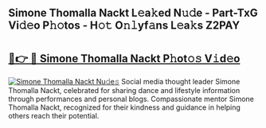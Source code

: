 ## Simone Thomalla Nackt L𝚎a𝚔ed N𝚞𝚍e - Part-TxG Vi𝚍𝚎o P𝚑𝚘tos - H𝚘𝚝 O𝚗𝚕yf𝚊ns L𝚎a𝚔s Z2PAY

# <h2><a href="http://kf2h1j.oniu.top/?m=Simone+Thomalla+Nackt">🔗👉 🔴 Simone Thomalla Nackt P𝚑ot𝚘𝚜 V𝚒d𝚎o</a></h2>

[![Simone Thomalla Nackt Nu𝚍e𝚜](https://i.imgur.com/0qMVB7G.gif)](http://kf2h1j.oniu.top/?m=Simone+Thomalla+Nackt)
Social media thought leader Simone Thomalla Nackt, celebrated for sharing dance and lifestyle information through performances and personal blogs. Compassionate mentor Simone Thomalla Nackt, recognized for their kindness and guidance in helping others reach their potential.  
